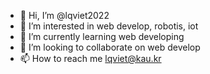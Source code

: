 - 👋 Hi, I’m @lqviet2022
- 👀 I’m interested in web develop, robotis, iot
- 🌱 I’m currently learning web developing
- 💞️ I’m looking to collaborate on web develop
- 📫 How to reach me lqviet@kau.kr

<!---
lqviet2022/lqviet2022 is a ✨ special ✨ repository because its `README.md` (this file) appears on your GitHub profile.
You can click the Preview link to take a look at your changes.
--->

